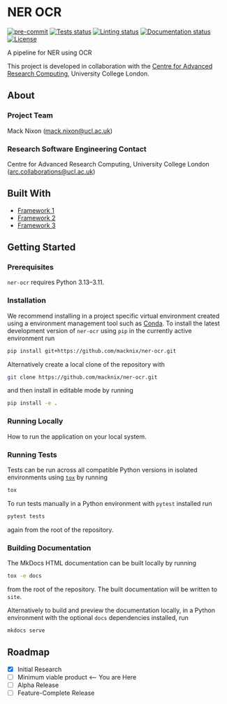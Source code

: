 # NER OCR

[![pre-commit](https://img.shields.io/badge/pre--commit-enabled-brightgreen?logo=pre-commit&logoColor=white)](https://github.com/pre-commit/pre-commit)
[![Tests status][tests-badge]][tests-link]
[![Linting status][linting-badge]][linting-link]
[![Documentation status][documentation-badge]][documentation-link]
[![License][license-badge]](./LICENSE.md)

<!-- prettier-ignore-start -->
[tests-badge]:              https://github.com/macknix/ner-ocr/actions/workflows/tests.yml/badge.svg
[tests-link]:               https://github.com/macknix/ner-ocr/actions/workflows/tests.yml
[linting-badge]:            https://github.com/macknix/ner-ocr/actions/workflows/linting.yml/badge.svg
[linting-link]:             https://github.com/macknix/ner-ocr/actions/workflows/linting.yml
[documentation-badge]:      https://github.com/macknix/ner-ocr/actions/workflows/docs.yml/badge.svg
[documentation-link]:       https://github.com/macknix/ner-ocr/actions/workflows/docs.yml
[license-badge]:            https://img.shields.io/badge/License-MIT-yellow.svg
<!-- prettier-ignore-end -->

A pipeline for NER using OCR

This project is developed in collaboration with the
[Centre for Advanced Research Computing](https://ucl.ac.uk/arc), University
College London.

## About

### Project Team

Mack Nixon ([mack.nixon@ucl.ac.uk](mailto:mack.nixon@ucl.ac.uk))

<!-- TODO: how do we have an array of collaborators ? -->

### Research Software Engineering Contact

Centre for Advanced Research Computing, University College London
([arc.collaborations@ucl.ac.uk](mailto:arc.collaborations@ucl.ac.uk))

## Built With

<!-- TODO: can cookiecutter make a list of frameworks? -->

- [Framework 1](https://something.com)
- [Framework 2](https://something.com)
- [Framework 3](https://something.com)

## Getting Started

### Prerequisites

<!-- Any tools or versions of languages needed to run code. For example specific Python or Node versions. Minimum hardware requirements also go here. -->

`ner-ocr` requires Python 3.13&ndash;3.11.

### Installation

<!-- How to build or install the application. -->

We recommend installing in a project specific virtual environment created using
a environment management tool such as
[Conda](https://docs.conda.io/projects/conda/en/stable/). To install the latest
development version of `ner-ocr` using `pip` in the currently active
environment run

```sh
pip install git+https://github.com/macknix/ner-ocr.git
```

Alternatively create a local clone of the repository with

```sh
git clone https://github.com/macknix/ner-ocr.git
```

and then install in editable mode by running

```sh
pip install -e .
```

### Running Locally

How to run the application on your local system.

### Running Tests

<!-- How to run tests on your local system. -->

Tests can be run across all compatible Python versions in isolated environments
using [`tox`](https://tox.wiki/en/latest/) by running

```sh
tox
```

To run tests manually in a Python environment with `pytest` installed run

```sh
pytest tests
```

again from the root of the repository.

### Building Documentation

The MkDocs HTML documentation can be built locally by running

```sh
tox -e docs
```

from the root of the repository. The built documentation will be written to
`site`.

Alternatively to build and preview the documentation locally, in a Python
environment with the optional `docs` dependencies installed, run

```sh
mkdocs serve
```

## Roadmap

- [x] Initial Research
- [ ] Minimum viable product <-- You are Here
- [ ] Alpha Release
- [ ] Feature-Complete Release
